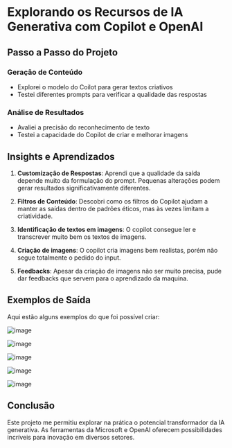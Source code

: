 # Explorando os Recursos de IA Generativa com Copilot e OpenAI

## Passo a Passo do Projeto

### Geração de Conteúdo
- Explorei o modelo do Coilot para gerar textos criativos
- Testei diferentes prompts para verificar a qualidade das respostas

### Análise de Resultados
- Avaliei a precisão do reconhecimento de texto
- Testei a capacidade do Copilot de criar e melhorar imagens

## Insights e Aprendizados

1. **Customização de Respostas**: Aprendi que a qualidade da saída depende muito da formulação do prompt. Pequenas alterações podem gerar resultados significativamente diferentes.

2. **Filtros de Conteúdo**: Descobri como os filtros do Copilot ajudam a manter as saídas dentro de padrões éticos, mas às vezes limitam a criatividade.

3. **Identificação de textos em imagens**: O copilot consegue ler e transcrever muito bem os textos de imagens.

4. **Criação de imagens**: O copilot cria imagens bem realistas, porém não segue totalmente o pedido do input.

5. **Feedbacks**: Apesar da criação de imagens não ser muito precisa, pude dar feedbacks que servem para o aprendizado da maquina.

## Exemplos de Saída

Aqui estão alguns exemplos do que foi possível criar:

![image](https://github.com/user-attachments/assets/31694663-a8c0-42ea-afe1-57bbe546e331)

![image](https://github.com/user-attachments/assets/0d71240c-2894-410a-9f25-cb423fcb08ec)

![image](https://github.com/user-attachments/assets/73232a46-8797-4722-8c81-f9eec88a5dc0)

![image](https://github.com/user-attachments/assets/2b5060e4-b502-4aeb-8c1a-1fced068fc29)

![image](https://github.com/user-attachments/assets/e8d7ccbf-cd10-45ca-84b8-b2945956e28b)

## Conclusão

Este projeto me permitiu explorar na prática o potencial transformador da IA generativa. As ferramentas da Microsoft e OpenAI oferecem possibilidades incríveis para inovação em diversos setores.

